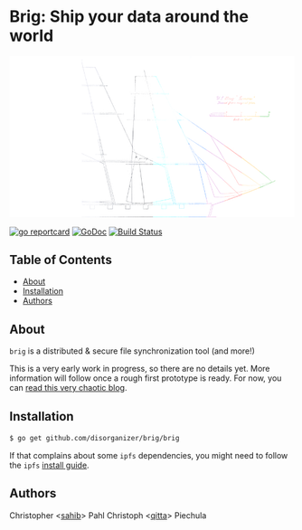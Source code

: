 # Brig: Ship your data around the world

![a somewhat gay brig](https://raw.githubusercontent.com/disorganizer/blog/master/static/img/brig.png)

[![go reportcard](https://goreportcard.com/badge/github.com/disorganizer/brig)](https://goreportcard.com/report/github.com/disorganizer/brig)
[![GoDoc](https://godoc.org/github.com/disorganizer/brig?status.svg)](https://godoc.org/github.com/disorganizer/brig)
[![Build Status](https://travis-ci.org/disorganizer/brig.svg?branch=master)](https://travis-ci.org/disorganizer/brig)

## Table of Contents

- [About](#about)
- [Installation](#installation)
- [Authors](#authors)

## About

``brig`` is a distributed & secure file synchronization tool (and more!)

This is a very early work in progress, so there are no details yet.
More information will follow once a rough first prototype is ready.
For now, you can [read this very chaotic blog](https://disorganizer.github.io/blog/).

## Installation

```bash
$ go get github.com/disorganizer/brig/brig
```

If that complains about some ``ipfs`` dependencies, you might need to follow the ``ipfs`` [install guide](https://github.com/ipfs/go-ipfs#build-from-source).

## Authors

Christopher <[sahib](https://github.com/sahib)> Pahl
Christoph <[qitta](https://github.com/qitta)> Piechula
